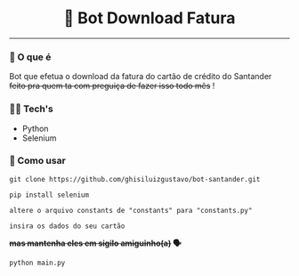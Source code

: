 <h1 align="center">
🤖 Bot Download Fatura
</h1>

<hr>

### 👀 O que é
<p>Bot que efetua o download da fatura do 
cartão de crédito do Santander <del>feito pra quem 
ta com preguiça de fazer isso todo mês</del> !</p>

### 👨‍💻 Tech's
* Python
* Selenium

### 🔧 Como usar
```git clone https://github.com/ghisiluizgustavo/bot-santander.git```

``pip install selenium``

``altere o arquivo constants de "constants" para "constants.py"``

``insira os dados do seu cartão ``

<b><del>  mas mantenha eles em sigilo amiguinho(a)</del> 🗣 </b>

``python main.py``